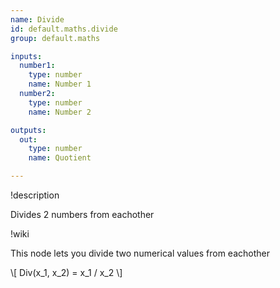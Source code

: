 ```yaml
---
name: Divide
id: default.maths.divide
group: default.maths

inputs:
  number1:
    type: number
    name: Number 1
  number2:
    type: number
    name: Number 2

outputs:
  out:
    type: number
    name: Quotient

---
```


!description

Divides 2 numbers from eachother

!wiki

This node lets you divide two numerical values from eachother

\\[ Div(x_1, x_2) = x_1 / x_2 \\]
